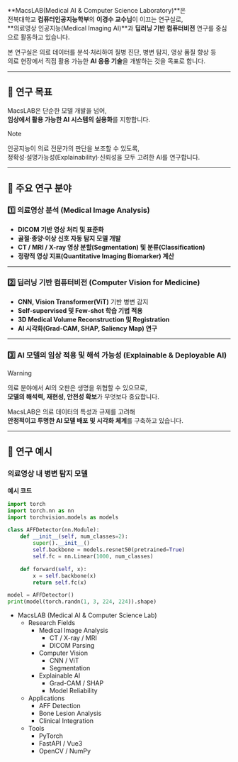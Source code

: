 **MacsLAB(Medical AI & Computer Science Laboratory)**은  
전북대학교 **컴퓨터인공지능학부**의 **이경수 교수님**이 이끄는 연구실로,  
**의료영상 인공지능(Medical Imaging AI)**과 **딥러닝 기반 컴퓨터비전** 연구를 중심으로 활동하고 있습니다.

본 연구실은 의료 데이터를 분석·처리하여 질병 진단, 병변 탐지, 영상 품질 향상 등  
의료 현장에서 직접 활용 가능한 **AI 응용 기술**을 개발하는 것을 목표로 합니다.

---

## 🎯 연구 목표

MacsLAB은 단순한 모델 개발을 넘어,  
**임상에서 활용 가능한 AI 시스템의 실용화**를 지향합니다.

> [!NOTE]
> 인공지능이 의료 전문가의 판단을 보조할 수 있도록,  
> 정확성·설명가능성(Explainability)·신뢰성을 모두 고려한 AI를 연구합니다.

---

## 🧬 주요 연구 분야

### 1️⃣ 의료영상 분석 (Medical Image Analysis)

- **DICOM 기반 영상 처리 및 표준화**
- **골절·종양·이상 신호 자동 탐지 모델 개발**
- **CT / MRI / X-ray 영상 분할(Segmentation) 및 분류(Classification)**
- **정량적 영상 지표(Quantitative Imaging Biomarker) 계산**

---

### 2️⃣ 딥러닝 기반 컴퓨터비전 (Computer Vision for Medicine)

- **CNN, Vision Transformer(ViT)** 기반 병변 감지
- **Self-supervised 및 Few-shot 학습 기법 적용**
- **3D Medical Volume Reconstruction 및 Registration**
- **AI 시각화(Grad-CAM, SHAP, Saliency Map) 연구**

---

### 3️⃣ AI 모델의 임상 적용 및 해석 가능성 (Explainable & Deployable AI)

> [!WARNING]
> 의료 분야에서 AI의 오판은 생명을 위협할 수 있으므로,  
> **모델의 해석력, 재현성, 안전성 확보**가 무엇보다 중요합니다.

MacsLAB은 의료 데이터의 특성과 규제를 고려해  
**안정적이고 투명한 AI 모델 배포 및 시각화 체계**를 구축하고 있습니다.

---

## 🧩 연구 예시

### 의료영상 내 병변 탐지 모델

**예시 코드**

```python
import torch
import torch.nn as nn
import torchvision.models as models

class AFFDetector(nn.Module):
    def __init__(self, num_classes=2):
        super().__init__()
        self.backbone = models.resnet50(pretrained=True)
        self.fc = nn.Linear(1000, num_classes)

    def forward(self, x):
        x = self.backbone(x)
        return self.fc(x)

model = AFFDetector()
print(model(torch.randn(1, 3, 224, 224)).shape)
```

- MacsLAB (Medical AI & Computer Science Lab)
  - Research Fields
    - Medical Image Analysis
      - CT / X-ray / MRI
      - DICOM Parsing
    - Computer Vision
      - CNN / ViT
      - Segmentation
    - Explainable AI
      - Grad-CAM / SHAP
      - Model Reliability
  - Applications
    - AFF Detection
    - Bone Lesion Analysis
    - Clinical Integration
  - Tools
    - PyTorch
    - FastAPI / Vue3
    - OpenCV / NumPy
